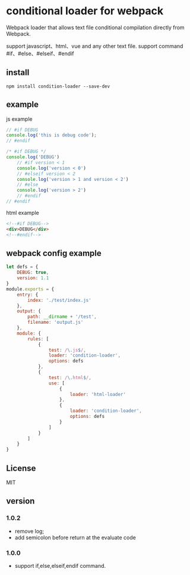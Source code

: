 # conditional loader for webpack

Webpack loader that allows text file conditional compilation directly from Webpack.

support javascript、html、vue and any other text file.
support command #if、#else、#elseif、#endif

## install
```
npm install condition-loader --save-dev
```

## example
js example
```js
// #if DEBUG
console.log('this is debug code');
// #endif

/* #if DEBUG */
console.log('DEBUG')
    // #if version < 1
    console.log('version < 0')
    // #elseif version < 2
    console.log('version > 1 and version < 2')
    // #else
    console.log('version > 2')
    // #endif
// #endif
```

html example
```html
<!--#if DEBUG-->
<div>DEBUG</div>
<!--#endif-->
```


## webpack config example
```js
let defs = {
    DEBUG: true,
    version: 1.1
}
module.exports = {
    entry: {
        index: './test/index.js'
    },
    output: {
        path: __dirname + '/test',
        filename: 'output.js'
    },
    module: {
        rules: [
            {
                test: /\.js$/,
                loader: 'condition-loader',
                options: defs
            },
            {
                test: /\.html$/,
                use: [
                    {
                        loader: 'html-loader'
                    },
                    {
                        loader: 'condition-loader',
                        options: defs
                    }
                ]
            }
        ]
    }
}
```

## License
MIT

## version
### 1.0.2
- remove log;
- add semicolon before return at the evaluate code 
### 1.0.0
- support if,else,elseif,endif command.